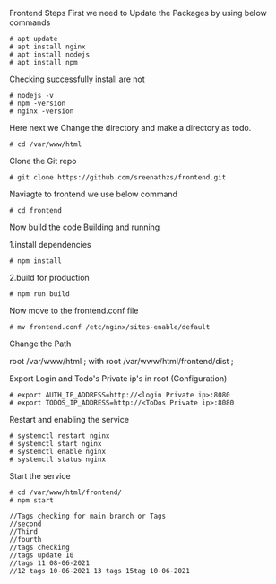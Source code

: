 Frontend Steps
First we need to Update the Packages by using below commands

    # apt update
    # apt install nginx
    # apt install nodejs
    # apt install npm

Checking successfully install are not

    # nodejs -v
    # npm -version
    # nginx -version
Here next we Change the directory and make a directory as todo.

    # cd /var/www/html
Clone the Git repo

    # git clone https://github.com/sreenathzs/frontend.git

Naviagte to frontend we use below command

    # cd frontend

Now build the code Building and running 

1.install dependencies 

    # npm install
    
2.build for production 

    # npm run build

Now move to the frontend.conf file

    # mv frontend.conf /etc/nginx/sites-enable/default

Change the Path

root /var/www/html ;  with  root /var/www/html/frontend/dist ;

Export Login and Todo's Private ip's in root (Configuration)

    # export AUTH_IP_ADDRESS=http://<login Private ip>:8080
    # export TODOS_IP_ADDRESS=http://<ToDos Private ip>:8080
    
Restart and enabling the service

    # systemctl restart nginx
    # systemctl start nginx
    # systemctl enable nginx
    # systemctl status nginx

Start the service

    # cd /var/www/html/frontend/
    # npm start 

    //Tags checking for main branch or Tags
    //second
    //Third
    //fourth
    //tags checking
    //tags update 10 
    //tags 11 08-06-2021
    //12 tags 10-06-2021 13 tags 15tag 10-06-2021 
    